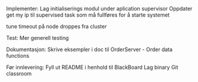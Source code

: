 Implementer:
Lag initialiserings modul under aplication supervisor
    Oppdater get my ip til supervised task som må fullføres for å starte systemet

tune timeout på node droppes fra cluster

Test:
Mer generell testing

Dokumentasjon:
Skrive eksempler i doc til OrderServer - Order data functions



Før innlevering:
Fyll ut README i henhold til BlackBoard
Lag binary
Git classroom
